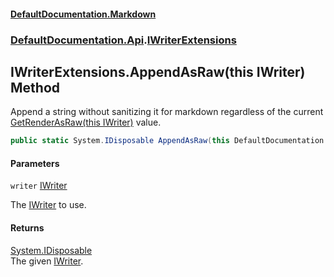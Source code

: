 #### [DefaultDocumentation\.Markdown](../../../index.md 'index')
### [DefaultDocumentation\.Api](../../../index.md#DefaultDocumentation.Api 'DefaultDocumentation\.Api').[IWriterExtensions](index.md 'DefaultDocumentation\.Api\.IWriterExtensions')

## IWriterExtensions\.AppendAsRaw\(this IWriter\) Method

Append a string without sanitizing it for markdown regardless of the current [GetRenderAsRaw\(this IWriter\)](GetRenderAsRaw(thisIWriter).md 'DefaultDocumentation\.Api\.IWriterExtensions\.GetRenderAsRaw\(this DefaultDocumentation\.Api\.IWriter\)') value\.

```csharp
public static System.IDisposable AppendAsRaw(this DefaultDocumentation.Api.IWriter writer);
```
#### Parameters

<a name='DefaultDocumentation.Api.IWriterExtensions.AppendAsRaw(thisDefaultDocumentation.Api.IWriter).writer'></a>

`writer` [IWriter](https://github.com/Doraku/DefaultDocumentation/blob/master/documentation/api/DefaultDocumentation/Api/IWriter/index.md 'DefaultDocumentation\.Api\.IWriter')

The [IWriter](https://github.com/Doraku/DefaultDocumentation/blob/master/documentation/api/DefaultDocumentation/Api/IWriter/index.md 'DefaultDocumentation\.Api\.IWriter') to use\.

#### Returns
[System\.IDisposable](https://learn.microsoft.com/en-us/dotnet/api/system.idisposable 'System\.IDisposable')  
The given [IWriter](https://github.com/Doraku/DefaultDocumentation/blob/master/documentation/api/DefaultDocumentation/Api/IWriter/index.md 'DefaultDocumentation\.Api\.IWriter')\.